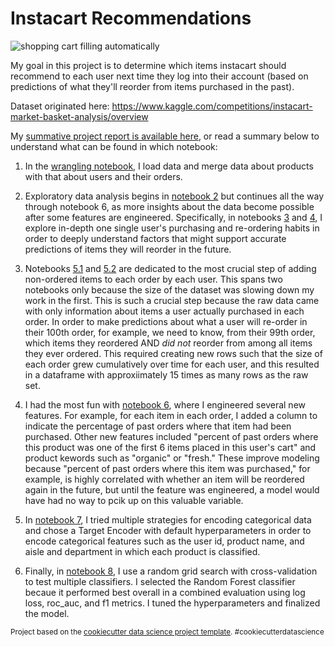 # Instacart Recommendations 

![shopping cart filling automatically](https://drive.google.com/file/d/1Ly93TauJm0AW_cNUJ63wiUOWqzxuzv0q/view?usp=sharing)

My goal in this project is to determine which items instacart should recommend to each user next time they log into their account (based on predictions of what they'll reorder from items purchased in the past). 

Dataset originated here: https://www.kaggle.com/competitions/instacart-market-basket-analysis/overview

My [summative project report is available here](https://github.com/fractaldatalearning/Capstone2/blob/main/reports/Katin_Capstone2_Report.pdf), or read a summary below to understand what can be found in which notebook:

1. In the [wrangling notebook](https://github.com/fractaldatalearning/Capstone2/blob/main/notebooks/1-kl-wrangling.ipynb), I load data and merge data about products with that about users and their orders. 

2. Exploratory data analysis begins in [notebook 2](https://github.com/fractaldatalearning/Capstone2/blob/main/notebooks/2-kl-eda-w-data-direct-from-wrangling.ipynb) but continues all the way through notebook 6, as more insights about the data become possible after some features are engineered. Specifically, in notebooks [3](https://github.com/fractaldatalearning/Capstone2/blob/main/notebooks/3-kl-eda-w-single-user.ipynb) and [4](https://github.com/fractaldatalearning/Capstone2/blob/main/notebooks/4-kl-eda-modeling-w-single-user.ipynb), I explore in-depth one single user's purchasing and re-ordering habits in order to deeply understand factors that might support accurate predictions of items they will reorder in the future. 

3. Notebooks [5.1](https://github.com/fractaldatalearning/Capstone2/blob/main/notebooks/5.1-kl-preprocess-select-users-add-rows.ipynb) and [5.2](https://github.com/fractaldatalearning/Capstone2/blob/main/notebooks/5.2-kl-preprocess-get-usable-data.ipynb) are dedicated to the most crucial step of adding non-ordered items to each order by each user. This spans two notebooks only because the size of the dataset was slowing down my work in the first. This is such a crucial step because the raw data came with only information about items a user actually purchased in each order. In order to make predictions about what a user will re-order in their 100th order, for example, we need to know, from their 99th order, which items they reordered AND *did not* reorder from among all items they ever ordered. This required creating new rows such that the size of each order grew cumulatively over time for each user, and this resulted in a dataframe with approxiimately 15 times as many rows as the raw set.  

4. I had the most fun with [notebook 6](https://github.com/fractaldatalearning/Capstone2/blob/main/notebooks/6-kl-preprocess-feature-engineer.ipynb), where I engineered several new features. For example, for each item in each order, I added a column to indicate the percentage of past orders where that item had been purchased. Other new features included "percent of past orders where this product was one of the first 6 items placed in this user's cart" and product kewords such as "organic" or "fresh." These improve modeling because "percent of past orders where this item was purchased," for example, is highly correlated with whether an item will be reordered again in the future, but until the feature was engineered, a model would have had no way to pcik up on this valuable variable. 

5. In [notebook 7](https://github.com/fractaldatalearning/Capstone2/blob/main/notebooks/7-kl-preprocess-encoding.ipynb), I tried multiple strategies for encoding categorical data and chose a Target Encoder with default hyperparameters in order to encode categorical features such as the user id, product name, and aisle and department in which each product is classified. 

6. Finally, in [notebook 8](https://github.com/fractaldatalearning/Capstone2/blob/main/notebooks/8-kl-modeling.ipynb), I use a random grid search with cross-validation to test multiple classifiers. I selected the Random Forest classifier becaue it performed best overall in a combined evaluation using log loss, roc_auc, and f1 metrics. I tuned the hyperparameters and finalized the model. 

<p><small>Project based on the <a target="_blank" href="https://drivendata.github.io/cookiecutter-data-science/">cookiecutter data science project template</a>. #cookiecutterdatascience</small></p>
